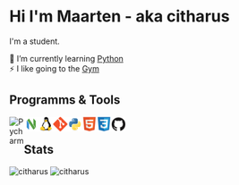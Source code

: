# Hi I'm Maarten - aka citharus
I'm a student.

🌱 I’m currently learning [Python](https://www.python.org/)  
⚡ I like going to the [Gym](https://en.wikipedia.org/wiki/Gym)

## Programms & Tools
[<img align="left" alt="Pycharm" width="26px" src="https://img.icons8.com/color/344/pycharm.png" />][pycharm]
[<img align="left" alt="NeoVim" width="26px" src="https://raw.githubusercontent.com/xeho91/.dotfiles/main/Media/Icons/neovim.svg" />][neovim]
[<img align="left" alt="Linux" width="26px" src="https://github.com/devicons/devicon/blob/master/icons/linux/linux-original.svg" />][linux]
[<img align="left" alt="Git" width="26px" src="https://github.com/devicons/devicon/blob/master/icons/git/git-original.svg" />][git]
[<img align="left" alt="Python" width="26px" src="https://github.com/devicons/devicon/blob/master/icons/python/python-original.svg" />][python]
[<img align="left" alt="HTML5" width="26px" src="https://github.com/devicons/devicon/blob/master/icons/html5/html5-original.svg" />][html]
[<img align="left" alt="CSS3" width="26px" src="https://github.com/devicons/devicon/blob/master/icons/css3/css3-original.svg" />][css]
[<img align="left" alt="Github" width="26px" src="https://github.com/devicons/devicon/blob/master/icons/github/github-original.svg" />][github]<br>

## Stats
![citharus](https://github-readme-stats.vercel.app/api?username=citharus&count_private=true&hide_border=true&show_icons=true&include_all_commits=true&theme=nord)
![citharus](https://github-readme-stats.vercel.app/api/top-langs/?username=citharus&layout=compact&hide_border=true&count_private=true&theme=nord)

[pycharm]: https://www.jetbrains.com/pycharm/
[neovim]: https://neovim.io/
[linux]: https://en.wikipedia.org/wiki/Linux/
[git]: https://git-scm.com/
[python]: https://www.python.org/
[github]: https://github.com/citharus/
[html]: https://developer.mozilla.org/en-US/docs/Web/HTML
[css]: https://developer.mozilla.org/en-US/docs/Web/CSS
